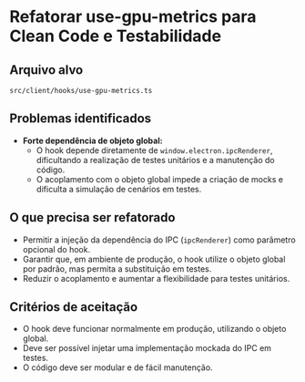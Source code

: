 # Refatorar use-gpu-metrics para Clean Code e Testabilidade

## Arquivo alvo
`src/client/hooks/use-gpu-metrics.ts`

## Problemas identificados

- **Forte dependência de objeto global:**
  - O hook depende diretamente de `window.electron.ipcRenderer`, dificultando a realização de testes unitários e a manutenção do código.
  - O acoplamento com o objeto global impede a criação de mocks e dificulta a simulação de cenários em testes.

## O que precisa ser refatorado

- Permitir a injeção da dependência do IPC (`ipcRenderer`) como parâmetro opcional do hook.
- Garantir que, em ambiente de produção, o hook utilize o objeto global por padrão, mas permita a substituição em testes.
- Reduzir o acoplamento e aumentar a flexibilidade para testes unitários.

## Critérios de aceitação

- O hook deve funcionar normalmente em produção, utilizando o objeto global.
- Deve ser possível injetar uma implementação mockada do IPC em testes.
- O código deve ser modular e de fácil manutenção.